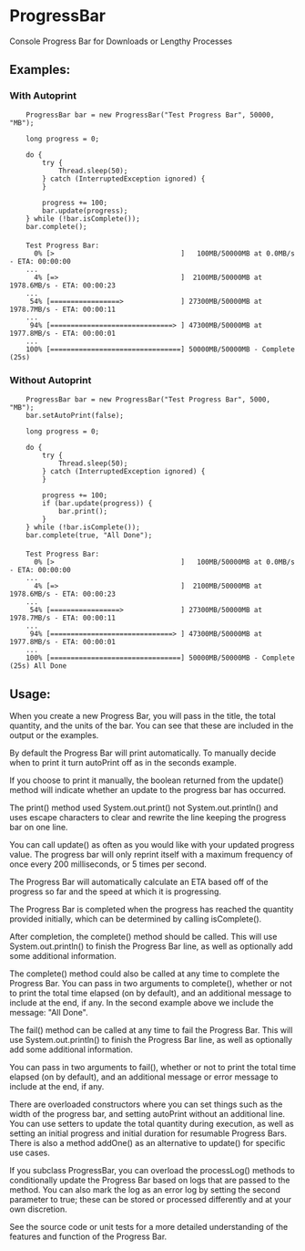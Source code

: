 # ProgressBar
Console Progress Bar for Downloads or Lengthy Processes


## Examples:

### With Autoprint

        ProgressBar bar = new ProgressBar("Test Progress Bar", 50000, "MB");

        long progress = 0;
        
        do {
            try {
                Thread.sleep(50);
            } catch (InterruptedException ignored) {
            }
            
            progress += 100;
            bar.update(progress);
        } while (!bar.isComplete());
        bar.complete();
####

        Test Progress Bar: 
          0% [>                               ]   100MB/50000MB at 0.0MB/s - ETA: 00:00:00  
        ...
          4% [=>                              ]  2100MB/50000MB at 1978.6MB/s - ETA: 00:00:23  
        ...
         54% [=================>              ] 27300MB/50000MB at 1978.7MB/s - ETA: 00:00:11  
        ...
         94% [==============================> ] 47300MB/50000MB at 1977.8MB/s - ETA: 00:00:01  
        ...
        100% [================================] 50000MB/50000MB - Complete (25s) 

### Without Autoprint

        ProgressBar bar = new ProgressBar("Test Progress Bar", 5000, "MB");
        bar.setAutoPrint(false);

        long progress = 0;
        
        do {
            try {
                Thread.sleep(50);
            } catch (InterruptedException ignored) {
            }
            
            progress += 100;
            if (bar.update(progress)) {
                bar.print();
            }
        } while (!bar.isComplete());
        bar.complete(true, "All Done");
####

        Test Progress Bar: 
          0% [>                               ]   100MB/50000MB at 0.0MB/s - ETA: 00:00:00  
        ...
          4% [=>                              ]  2100MB/50000MB at 1978.6MB/s - ETA: 00:00:23  
        ...
         54% [=================>              ] 27300MB/50000MB at 1978.7MB/s - ETA: 00:00:11  
        ...
         94% [==============================> ] 47300MB/50000MB at 1977.8MB/s - ETA: 00:00:01  
        ...
        100% [================================] 50000MB/50000MB - Complete (25s) All Done


## Usage:

When you create a new Progress Bar, you will pass in the title, the total quantity, and the units of the bar. You can see that these are included in the output or the examples.

By default the Progress Bar will print automatically. To manually decide when to print it turn autoPrint off as in the seconds example.

If you choose to print it manually, the boolean returned from the update() method will indicate whether an update to the progress bar has occurred.

The print() method used System.out.print() not System.out.println() and uses escape characters to clear and rewrite the line keeping the progress bar on one line.

You can call update() as often as you would like with your updated progress value. The progress bar will only reprint itself with a maximum frequency of once every 200 milliseconds, or 5 times per second.

The Progress Bar will automatically calculate an ETA based off of the progress so far and the speed at which it is progressing.

The Progress Bar is completed when the progress has reached the quantity provided initially, which can be determined by calling isComplete().

After completion, the complete() method should be called. This will use System.out.println() to finish the Progress Bar line, as well as optionally add some additional information.

The complete() method could also be called at any time to complete the Progress Bar. You can pass in two arguments to complete(), whether or not to print the total time elapsed (on by default), and an additional message to include at the end, if any. In the second example above we include the message: "All Done".

The fail() method can be called at any time to fail the Progress Bar. This will use System.out.println() to finish the Progress Bar line, as well as optionally add some additional information.

You can pass in two arguments to fail(), whether or not to print the total time elapsed (on by default), and an additional message or error message to include at the end, if any.

There are overloaded constructors where you can set things such as the width of the progress bar, and setting autoPrint without an additional line. You can use setters to update the total quantity during execution, as well as setting an initial progress and initial duration for resumable Progress Bars. There is also a method addOne() as an alternative to update() for specific use cases.

If you subclass ProgressBar, you can overload the processLog() methods to conditionally update the Progress Bar based on logs that are passed to the method. You can also mark the log as an error log by setting the second parameter to true; these can be stored or processed differently and at your own discretion. 

See the source code or unit tests for a more detailed understanding of the features and function of the Progress Bar.
